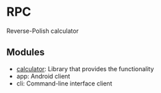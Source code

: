 # RPC

Reverse-Polish calculator

## Modules

* [calculator](calculator/README.md): Library that provides the functionality
* app: Android client
* cli: Command-line interface client

